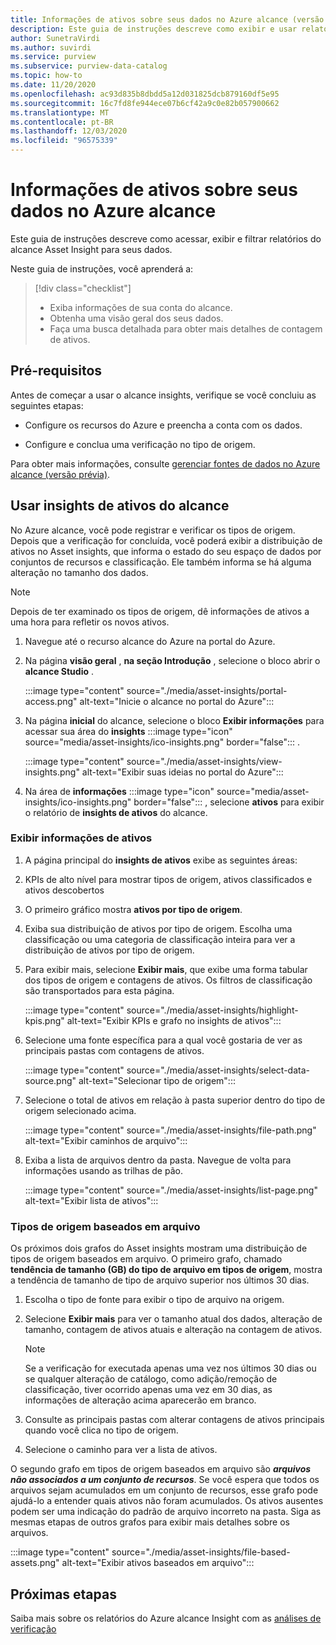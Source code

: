 ```yaml
---
title: Informações de ativos sobre seus dados no Azure alcance (versão prévia)
description: Este guia de instruções descreve como exibir e usar relatórios de ativos do alcance insights em seus dados.
author: SunetraVirdi
ms.author: suvirdi
ms.service: purview
ms.subservice: purview-data-catalog
ms.topic: how-to
ms.date: 11/20/2020
ms.openlocfilehash: ac93d835b8dbdd5a12d031825dcb879160df5e95
ms.sourcegitcommit: 16c7fd8fe944ece07b6cf42a9c0e82b057900662
ms.translationtype: MT
ms.contentlocale: pt-BR
ms.lasthandoff: 12/03/2020
ms.locfileid: "96575339"
---
```

# <a name="asset-insights-on-your-data-in-azure-purview"></a>Informações de ativos sobre seus dados no Azure alcance

Este guia de instruções descreve como acessar, exibir e filtrar relatórios do alcance Asset Insight para seus dados.

Neste guia de instruções, você aprenderá a:

> [!div class="checklist"]
> * Exiba informações de sua conta do alcance.
> * Obtenha uma visão geral dos seus dados.
> * Faça uma busca detalhada para obter mais detalhes de contagem de ativos.

## <a name="prerequisites"></a>Pré-requisitos

Antes de começar a usar o alcance insights, verifique se você concluiu as seguintes etapas:

* Configure os recursos do Azure e preencha a conta com os dados.

* Configure e conclua uma verificação no tipo de origem.

Para obter mais informações, consulte [gerenciar fontes de dados no Azure alcance (versão prévia)](manage-data-sources.md).

## <a name="use-purview-asset-insights"></a>Usar insights de ativos do alcance

No Azure alcance, você pode registrar e verificar os tipos de origem. Depois que a verificação for concluída, você poderá exibir a distribuição de ativos no Asset insights, que informa o estado do seu espaço de dados por conjuntos de recursos e classificação. Ele também informa se há alguma alteração no tamanho dos dados.

> [!NOTE]
> Depois de ter examinado os tipos de origem, dê informações de ativos a uma hora para refletir os novos ativos.

1. Navegue até o recurso alcance do Azure na portal do Azure.

1. Na página **visão geral** , **na seção Introdução** , selecione o bloco abrir o **alcance Studio** .

   :::image type="content" source="./media/asset-insights/portal-access.png" alt-text="Inicie o alcance no portal do Azure":::

1. Na página **inicial** do alcance, selecione o bloco **Exibir informações** para acessar sua área do **insights** :::image type="icon" source="media/asset-insights/ico-insights.png" border="false"::: .

   :::image type="content" source="./media/asset-insights/view-insights.png" alt-text="Exibir suas ideias no portal do Azure":::

1. Na área de **informações** :::image type="icon" source="media/asset-insights/ico-insights.png" border="false"::: , selecione **ativos** para exibir o relatório de **insights de ativos** do alcance.

### <a name="view-asset-insights"></a>Exibir informações de ativos

1. A página principal do **insights de ativos** exibe as seguintes áreas:

2. KPIs de alto nível para mostrar tipos de origem, ativos classificados e ativos descobertos
 
3. O primeiro gráfico mostra **ativos por tipo de origem**.

4. Exiba sua distribuição de ativos por tipo de origem. Escolha uma classificação ou uma categoria de classificação inteira para ver a distribuição de ativos por tipo de origem. 
 
5. Para exibir mais, selecione **Exibir mais**, que exibe uma forma tabular dos tipos de origem e contagens de ativos. Os filtros de classificação são transportados para esta página.

   :::image type="content" source="./media/asset-insights/highlight-kpis.png" alt-text="Exibir KPIs e grafo no insights de ativos":::
 
6. Selecione uma fonte específica para a qual você gostaria de ver as principais pastas com contagens de ativos. 

   :::image type="content" source="./media/asset-insights/select-data-source.png" alt-text="Selecionar tipo de origem":::
 
7. Selecione o total de ativos em relação à pasta superior dentro do tipo de origem selecionado acima.

   :::image type="content" source="./media/asset-insights/file-path.png" alt-text="Exibir caminhos de arquivo":::

8. Exiba a lista de arquivos dentro da pasta. Navegue de volta para informações usando as trilhas de pão.

   :::image type="content" source="./media/asset-insights/list-page.png" alt-text="Exibir lista de ativos":::  

### <a name="file-based-source-types"></a>Tipos de origem baseados em arquivo
Os próximos dois grafos do Asset insights mostram uma distribuição de tipos de origem baseados em arquivo. O primeiro grafo, chamado **tendência de tamanho (GB) do tipo de arquivo em tipos de origem**, mostra a tendência de tamanho de tipo de arquivo superior nos últimos 30 dias. 
 
1. Escolha o tipo de fonte para exibir o tipo de arquivo na origem. 
 
1. Selecione **Exibir mais** para ver o tamanho atual dos dados, alteração de tamanho, contagem de ativos atuais e alteração na contagem de ativos.
 
   > [!NOTE]
   > Se a verificação for executada apenas uma vez nos últimos 30 dias ou se qualquer alteração de catálogo, como adição/remoção de classificação, tiver ocorrido apenas uma vez em 30 dias, as informações de alteração acima aparecerão em branco.

1. Consulte as principais pastas com alterar contagens de ativos principais quando você clica no tipo de origem.

1. Selecione o caminho para ver a lista de ativos.

O segundo grafo em tipos de origem baseados em arquivo são **_arquivos não associados a um conjunto de recursos_**. Se você espera que todos os arquivos sejam acumulados em um conjunto de recursos, esse grafo pode ajudá-lo a entender quais ativos não foram acumulados. Os ativos ausentes podem ser uma indicação do padrão de arquivo incorreto na pasta. Siga as mesmas etapas de outros grafos para exibir mais detalhes sobre os arquivos.

   :::image type="content" source="./media/asset-insights/file-based-assets.png" alt-text="Exibir ativos baseados em arquivo":::  

## <a name="next-steps"></a>Próximas etapas

Saiba mais sobre os relatórios do Azure alcance Insight com as [análises de verificação](./scan-insights.md)

